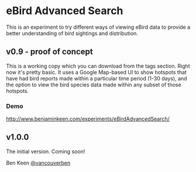 # eBird Advanced Search

This is an experiment to try different ways of viewing eBird data to provide a better understanding of 
bird sightings and distribution.

## v0.9 - proof of concept

This is a working copy which you can download from the tags section. Right now it's pretty basic. It uses a Google 
Map-based UI to show hotspots that have had bird reports made within a particular time period (1-30 days), and the 
option to view the bird species data made within any subset of those hotspots. 

### Demo
http://www.benjaminkeen.com/experiments/eBirdAdvancedSearch/

## v1.0.0 

The initial version. Coming soon!

Ben Keen
[@vancouverben](https://twitter.com/#!/vancouverben)